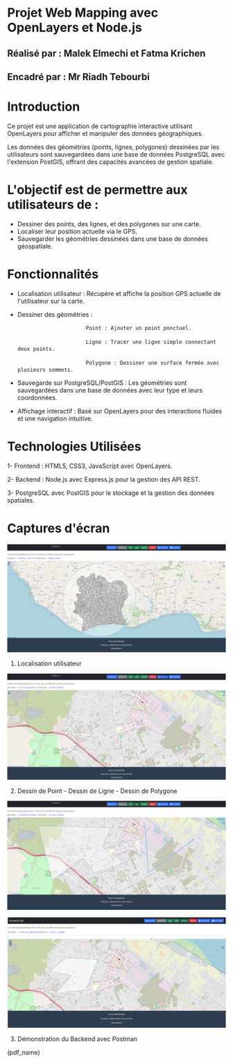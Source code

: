 # Projet Web Mapping avec OpenLayers et Node.js

## Réalisé par :   Malek Elmechi et Fatma Krichen

## Encadré par :   Mr Riadh Tebourbi

# Introduction

Ce projet est une application de cartographie interactive utilisant OpenLayers pour afficher et manipuler des données géographiques.

Les données des géométries (points, lignes, polygones) dessinées par les utilisateurs sont sauvegardées dans une base de données PostgreSQL avec l'extension PostGIS, offrant des capacités avancées de gestion spatiale.

# L'objectif est de permettre aux utilisateurs de :

- Dessiner des points, des lignes, et des polygones sur une carte.
- Localiser leur position actuelle via le GPS.
- Sauvegarder les géométries dessinées dans une base de données géospatiale.

# Fonctionnalités

- Localisation utilisateur : Récupère et affiche la position GPS actuelle de l'utilisateur sur la carte.
- Dessiner des géométries :

                            Point : Ajouter un point ponctuel.
  
                            Ligne : Tracer une ligne simple connectant deux points.
  
                            Polygone : Dessiner une surface fermée avec plusieurs sommets.
  
- Sauvegarde sur PostgreSQL/PostGIS : Les géométries sont sauvegardées dans une base de données avec leur type et leurs coordonnées.
- Affichage interactif : Basé sur OpenLayers pour des interactions fluides et une navigation intuitive.

# Technologies Utilisées

1- Frontend : HTML5, CSS3, JavaScript avec OpenLayers.

2- Backend : Node.js avec Express.js pour la gestion des API REST.

3- PostgreSQL avec PostGIS pour le stockage et la gestion des données spatiales.

# Captures d'écran

![Localisation utilisateur](capture1.png)

1. Localisation utilisateur

![Localisation utilisateur](capture2.png)

2.  Dessin de Point - Dessin de Ligne - Dessin de Polygone

![Localisation utilisateur](capture3.png)

![Localisation utilisateur](DESSINTOUT.png)

3. Démonstration du Backend avec Postman

(pdf_name)
